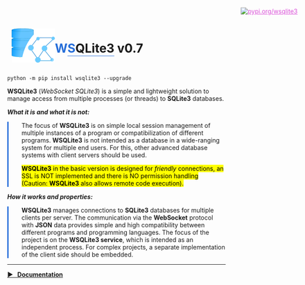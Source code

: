 
  <div style="padding:10px;display:flex;align-items:end">
    <div style="display:inline-block">
      <a href="https://srccircumflex.github.io/wsqlite3">
        <img src="https://raw.githubusercontent.com/srccircumflex/wsqlite3/main/docs/logo.png" alt="logo" style="display:inline-block">
      </a>
    </div>
    <div style="display:inline-block">
      <h1>
        <span style="color:#266ed9">W</span><span style="border-bottom:1px solid #266ed9"><span style="color:#266ed9">S</span><span>QL</span><span>ite3</span></span>
        <span>v0.7</span>
      </h1>
    </div>
  </div>

```commandline
python -m pip install wsqlite3 --upgrade
```


  <p>
    <b>WSQLite3</b> (<cite>WebSocket SQLite3</cite>) is a simple and lightweight solution to manage
    access from multiple processes (or threads) to <b>SQLite3</b> databases.
  </p>

  <span><b><cite>What it is and what it is not:</cite></b></span>
  <div style="padding-left:30px;border-left:3px solid #266ed9">
    <p>
      The focus of <b>WSQLite3</b> is on simple local session management of multiple instances of a program or
      compatibilization of different programs. <b>WSQLite3</b> is not intended as a database in a wide-ranging system for
      multiple end users. For this, other advanced database systems with client servers should be used.
    </p>
    <p>
      <mark>
        <b>WSQLite3</b> in the basic version is designed for <cite>friendly</cite> connections,
        an SSL is NOT implemented and there is NO permission handling
        (Caution: <b>WSQLite3</b> also allows remote code execution).
      </mark>
    </p>
  </div>
  <span><b><cite>How it works and properties:</cite></b></span>
  <div style="padding-left:30px;border-left:3px solid #266ed9">
    <p>
      <b>WSQLite3</b> manages connections to <b>SQLite3</b> databases for multiple clients per server.
      The communication via the <b>WebSocket</b> protocol with <b>JSON</b> data provides simple and high compatibility
      between different programs and programming languages.
      The focus of the project is on the <b>WSQLite3 service</b>, which is intended as an independent process.
      For complex projects, a separate implementation of the client side should be embedded.
    </p>
  </div>








<a href="https://pypi.org/project/wsqlite3" target="_blank" style="position: absolute;top: 22px; right: 62px;color: #db54d9; z-index:100;">
<img src="https://pypi.org/static/images/logo-small.8998e9d1.svg" alt="pypi.org/wsqlite3" style="height: 24px;">
</a>




<hr>
<p>
  <a href="https://srccircumflex.github.io/wsqlite3"><b> &#9654; &nbsp; Documentation</b></a>
</p> 



